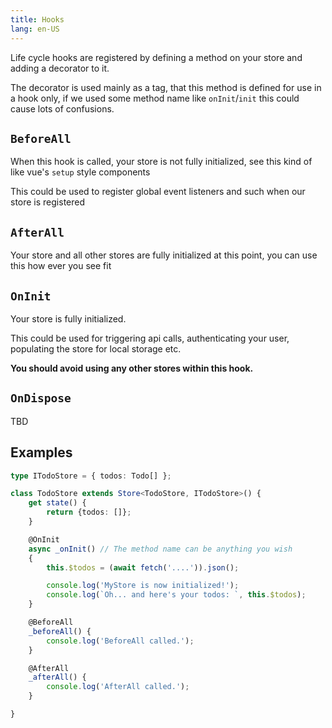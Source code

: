 ```yaml
---
title: Hooks
lang: en-US
---
```


Life cycle hooks are registered by defining a method on your store and adding a decorator to it.

The decorator is used mainly as a tag, that this method is defined for use in a hook only, if we used some method name
like `onInit`/`init` this could cause lots of confusions.

## `BeforeAll`

When this hook is called, your store is not fully initialized, see this kind of like vue's `setup` style components

This could be used to register global event listeners and such when our store is registered

## `AfterAll`

Your store and all other stores are fully initialized at this point, you can use this how ever you see fit

## `OnInit`

Your store is fully initialized.

This could be used for triggering api calls, authenticating your user, populating the store for local storage etc.

**You should avoid using any other stores within this hook.**

## `OnDispose`

TBD

## Examples

```typescript
type ITodoStore = { todos: Todo[] };

class TodoStore extends Store<TodoStore, ITodoStore>() {
    get state() {
        return {todos: []};
    }

    @OnInit
    async _onInit() // The method name can be anything you wish
    {
        this.$todos = (await fetch('....')).json();

        console.log('MyStore is now initialized!');
        console.log(`Oh... and here's your todos: `, this.$todos);
    }

    @BeforeAll
    _beforeAll() {
        console.log('BeforeAll called.');
    }

    @AfterAll
    _afterAll() {
        console.log('AfterAll called.');
    }

}
```
